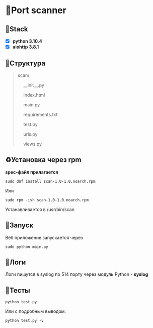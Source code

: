 # 💎Port scanner
## 🙈Stack
- [x] **python 3.10.4**
- [x] **aiohttp 3.8.1**
## 🌁Структура
> scan/
> 
> &emsp; \_\_init\_\_.py
>   
> &emsp; index.html
>     
> &emsp; main.py
>     
> &emsp; requirements.txt
>     
> &emsp; test.py
>   
> &emsp; urls.py
> 
> &emsp; views.py
## ♻️Установка через rpm
**spec-файл прилагается**
```
sudo dnf install scan-1.0-1.0.noarch.rpm
```
Или
```
sudo rpm -ivh scan-1.0-1.0.noarch.rpm
```

Устанавливается в /usr/bin/scan
## 🌇Запуск
Веб приложение запускается через
```
sudo python main.py
```
## 🌙Логи
Логи пишутся в syslog по 514 порту через модуль Python - **syslog**

## 🌆Тесты
```
python test.py
```
Или с подробным выводом:
```
python test.py -v
```
